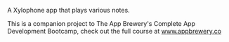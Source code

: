 A Xylophone app that plays various notes.

This is a companion project to The App Brewery's Complete App Development Bootcamp, check out the full course at www.appbrewery.co

